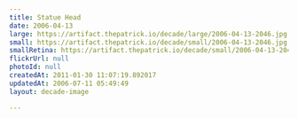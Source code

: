 ```yaml
---
title: Statue Head
date: 2006-04-13
large: https://artifact.thepatrick.io/decade/large/2006-04-13-2046.jpg
small: https://artifact.thepatrick.io/decade/small/2006-04-13-2046.jpg
smallRetina: https://artifact.thepatrick.io/decade/small/2006-04-13-2046@2x.jpg
flickrUrl: null
photoId: null
createdAt: 2011-01-30 11:07:19.892017
updatedAt: 2006-07-11 05:49:49
layout: decade-image

---
```


